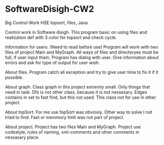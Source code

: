 # SoftwareDisigh-CW2
Big Control Work HSE topsort, files, Java

Control work in Software disigh.
This program basic on using files and realization def with 3 color for topsort and check cycle.


Information for users. (Need to read before use)
Program will work with two files of project Main and MyGraph.
All ways of files and directoryes must be full, if user input them.
Program has dialog with user.
Give information about errors and ask for type of output for user wish.


About files.
Program catch all exception and try to give user time to fix it if it possible.

About graph.
Class graph in this project extremly small. Only things that need in task.
Dfs is not other class, because it is not nessesary.
Edges contains in set to fast find, but this not used.
This class not for use in other project.

About topSort.
For me use fopSort was obviosly. Other way to solve I not tried to find.
Fast or memmory limit was not part of project.

About project.
Project has two files Main and MyGraph.
Project use codestyle, rules of naming, xml-comments and other comments in nessasary place.
